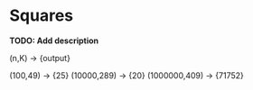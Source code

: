 # Squares

**TODO: Add description**

(n,K) -> {output}

(100,49) -> {25}
(10000,289) -> {20}
(1000000,409) -> {71752}

